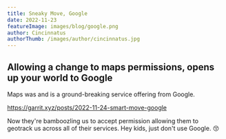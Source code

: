 ```yaml
---
title: Sneaky Move, Google
date: 2022-11-23
featureImage: images/blog/google.png
author: Cincinnatus
authorThumb: /images/author/cincinnatus.jpg
---
```


## Allowing a change to maps permissions, opens up your world to Google

Maps was and is a ground-breaking service offering from Google.

https://garrit.xyz/posts/2022-11-24-smart-move-google

Now they're bamboozling us to accept permission allowing them to geotrack us across all of their services. Hey kids, just don't use Google. :kissing_closed_eyes: